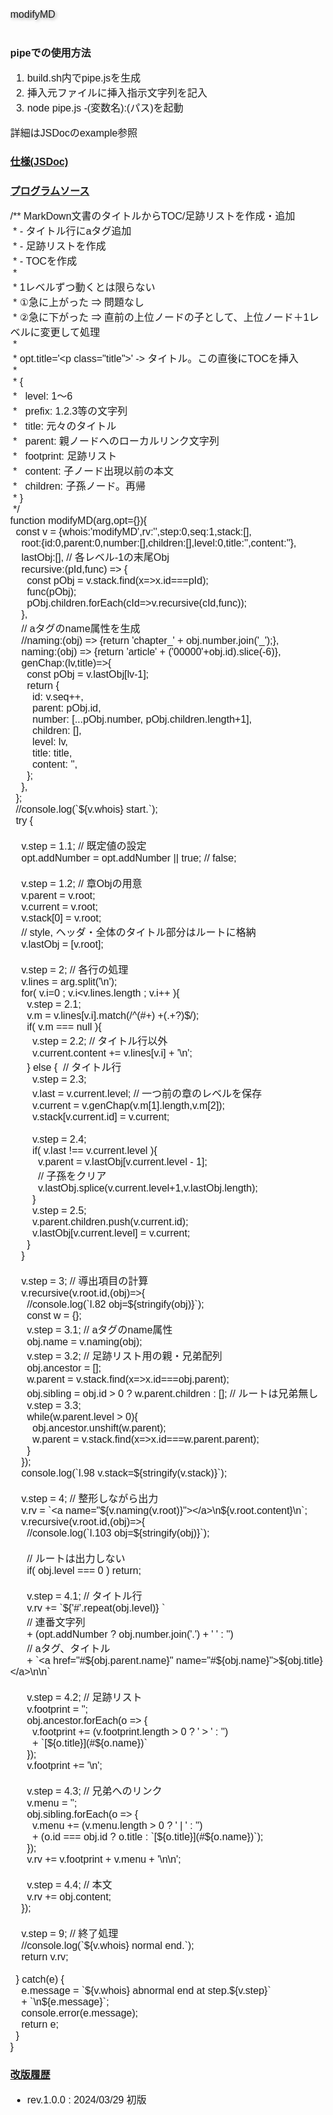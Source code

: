 <style>
/* -----------------------------------------------
  library/CSS/1.3.0/core.css
----------------------------------------------- */
html, body{
  width: 100%;
  margin: 0;
  /*font-size: 4vw;*/
  text-size-adjust: none; /* https://gotohayato.com/content/531/ */
}
body * {
  font-size: 1rem;
  font-family: sans-serif;
  box-sizing: border-box;
}
.num, .right {text-align:right;}
.screen {padding: 1rem;} /* SPAでの切替用画面 */
.title { /* Markdown他でのタイトル */
  font-size: 2.4rem;
  text-shadow: 2px 2px 5px #888;
}

/* --- テーブル -------------------------------- */
.table {display:grid}
th, .th, td, .td {
  margin: 0.2rem;
  padding: 0.2rem;
}
th, .th {
  background-color: #888;
  color: white;
}
td, .td {
  border-bottom: solid 1px #aaa;
  border-right: solid 1px #aaa;
}

/* --- 部品 ----------------------------------- */
.triDown { /* 下向き矢印 */
  --bw: 50px;
  width: 0px;
  height: 0px;
  border-top: calc(var(--bw) * 0.7) solid #aaa;
  border-right: var(--bw) solid transparent;
  border-left: var(--bw) solid transparent;
  border-bottom: calc(var(--bw) * 0.2) solid transparent;
}

/* --- 部品：待機画面 --------------------------- */
.loader,
.loader:after {
  border-radius: 50%;
  width: 10em;
  height: 10em;
}
.loader {
  margin: 60px auto;
  font-size: 10px;
  position: relative;
  text-indent: -9999em;
  border-top: 1.1em solid rgba(204,204,204, 0.2);
  border-right: 1.1em solid rgba(204,204,204, 0.2);
  border-bottom: 1.1em solid rgba(204,204,204, 0.2);
  border-left: 1.1em solid #cccccc;
  -webkit-transform: translateZ(0);
  -ms-transform: translateZ(0);
  transform: translateZ(0);
  -webkit-animation: load8 1.1s infinite linear;
  animation: load8 1.1s infinite linear;
}
@-webkit-keyframes load8 {
  0% {
    -webkit-transform: rotate(0deg);
    transform: rotate(0deg);
  }
  100% {
    -webkit-transform: rotate(360deg);
    transform: rotate(360deg);
  }
}
@keyframes load8 {
  0% {
    -webkit-transform: rotate(0deg);
    transform: rotate(0deg);
  }
  100% {
    -webkit-transform: rotate(360deg);
    transform: rotate(360deg);
  }
}
</style>

<p class="title"><a name="top">modifyMD</a></p>

# pipeでの使用方法

1. build.sh内でpipe.jsを生成
1. 挿入元ファイルに挿入指示文字列を記入
1. `node pipe.js -(変数名):(パス)`を起動

詳細はJSDocのexample参照

# <a name="jsdoc" href="#top">仕様(JSDoc)</a>



# <a name="source" href="#top">プログラムソース</a>

<!-- タイトル(第一レベル)が存在しない場合、ラベルをタイトルとして設定 -->
```
/** MarkDown文書のタイトルからTOC/足跡リストを作成・追加
 * - タイトル行にaタグ追加
 * - 足跡リストを作成
 * - TOCを作成
 * 
 * 1レベルずつ動くとは限らない
 * ①急に上がった ⇒ 問題なし
 * ②急に下がった ⇒ 直前の上位ノードの子として、上位ノード＋1レベルに変更して処理
 * 
 * opt.title='<p class="title">' -> タイトル。この直後にTOCを挿入
 * 
 * {
 *   level: 1〜6
 *   prefix: 1.2.3等の文字列
 *   title: 元々のタイトル
 *   parent: 親ノードへのローカルリンク文字列
 *   footprint: 足跡リスト
 *   content: 子ノード出現以前の本文
 *   children: 子孫ノード。再帰
 * }
 */
function modifyMD(arg,opt={}){
  const v = {whois:'modifyMD',rv:'',step:0,seq:1,stack:[],
    root:{id:0,parent:0,number:[],children:[],level:0,title:'',content:''},
    lastObj:[], // 各レベル-1の末尾Obj
    recursive:(pId,func) => {
      const pObj = v.stack.find(x=>x.id===pId);
      func(pObj);
      pObj.children.forEach(cId=>v.recursive(cId,func));
    },
    // aタグのname属性を生成
    //naming:(obj) => {return 'chapter_' + obj.number.join('_');},
    naming:(obj) => {return 'article' + ('00000'+obj.id).slice(-6)},
    genChap:(lv,title)=>{
      const pObj = v.lastObj[lv-1];
      return {
        id: v.seq++,
        parent: pObj.id,
        number: [...pObj.number, pObj.children.length+1],
        children: [],
        level: lv,
        title: title,
        content: '',
      };
    },
  };
  //console.log(`${v.whois} start.`);
  try {

    v.step = 1.1; // 既定値の設定
    opt.addNumber = opt.addNumber || true; // false;

    v.step = 1.2; // 章Objの用意
    v.parent = v.root;
    v.current = v.root;
    v.stack[0] = v.root;
    // style, ヘッダ・全体のタイトル部分はルートに格納
    v.lastObj = [v.root];

    v.step = 2; // 各行の処理
    v.lines = arg.split('\n');
    for( v.i=0 ; v.i<v.lines.length ; v.i++ ){
      v.step = 2.1;
      v.m = v.lines[v.i].match(/^(#+) +(.+?)$/);
      if( v.m === null ){
        v.step = 2.2; // タイトル行以外
        v.current.content += v.lines[v.i] + '\n';
      } else {  // タイトル行
        v.step = 2.3;
        v.last = v.current.level; // 一つ前の章のレベルを保存
        v.current = v.genChap(v.m[1].length,v.m[2]);
        v.stack[v.current.id] = v.current;

        v.step = 2.4;
        if( v.last !== v.current.level ){
          v.parent = v.lastObj[v.current.level - 1];
          // 子孫をクリア
          v.lastObj.splice(v.current.level+1,v.lastObj.length);
        }
        v.step = 2.5;
        v.parent.children.push(v.current.id);
        v.lastObj[v.current.level] = v.current;
      }
    }

    v.step = 3; // 導出項目の計算
    v.recursive(v.root.id,(obj)=>{
      //console.log(`l.82 obj=${stringify(obj)}`);
      const w = {};
      v.step = 3.1; // aタグのname属性
      obj.name = v.naming(obj);
      v.step = 3.2; // 足跡リスト用の親・兄弟配列
      obj.ancestor = [];
      w.parent = v.stack.find(x=>x.id===obj.parent);
      obj.sibling = obj.id > 0 ? w.parent.children : []; // ルートは兄弟無し
      v.step = 3.3;
      while(w.parent.level > 0){
        obj.ancestor.unshift(w.parent);
        w.parent = v.stack.find(x=>x.id===w.parent.parent);
      }
    });
    console.log(`l.98 v.stack=${stringify(v.stack)}`);

    v.step = 4; // 整形しながら出力
    v.rv = `<a name="${v.naming(v.root)}"></a>\n${v.root.content}\n`;
    v.recursive(v.root.id,(obj)=>{
      //console.log(`l.103 obj=${stringify(obj)}`);

      // ルートは出力しない
      if( obj.level === 0 ) return;

      v.step = 4.1; // タイトル行
      v.rv += `${'#'.repeat(obj.level)} `
      // 連番文字列
      + (opt.addNumber ? obj.number.join('.') + ' ' : '')
      // aタグ、タイトル
      + `<a href="#${obj.parent.name}" name="#${obj.name}">${obj.title}</a>\n\n`

      v.step = 4.2; // 足跡リスト
      v.footprint = '';
      obj.ancestor.forEach(o => {
        v.footprint += (v.footprint.length > 0 ? ' > ' : '')
        + `[${o.title}](#${o.name})`
      });
      v.footprint += '\n';

      v.step = 4.3; // 兄弟へのリンク
      v.menu = '';
      obj.sibling.forEach(o => {
        v.menu += (v.menu.length > 0 ? ' | ' : '')
        + (o.id === obj.id ? o.title : `[${o.title}](#${o.name})`);
      });
      v.rv += v.footprint + v.menu + '\n\n';

      v.step = 4.4; // 本文
      v.rv += obj.content;
    });

    v.step = 9; // 終了処理
    //console.log(`${v.whois} normal end.`);
    return v.rv;

  } catch(e) {
    e.message = `${v.whois} abnormal end at step.${v.step}`
    + `\n${e.message}`;
    console.error(e.message);
    return e;
  }
}
```


# <a name="revision_history" href="#top">改版履歴</a>

- rev.1.0.0 : 2024/03/29 初版
